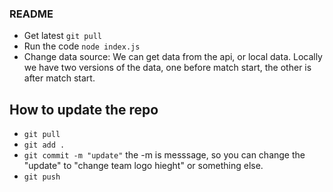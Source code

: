 ### README 
* Get latest `git pull`
* Run the code `node index.js`
* Change data source: We can get data from the api, or local data. Locally we have two versions of the data, one before match start, the other is after match start.

## How to update the repo
* `git pull`
* `git add .`
* `git commit -m "update"` the -m is messsage, so you can change the "update" to "change team logo hieght" or something else.
* `git push` 